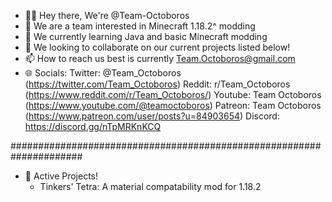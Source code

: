 - 👋🏻 Hey there, We're @Team-Octoboros
- 👀 We are a team interested in Minecraft 1.18.2^ modding
- 🌱 We currently learning Java and basic Minecraft modding
- 💞️ We looking to collaborate on our current projects listed below!
- 📫 How to reach us best is currently Team.Octoboros@gmail.com
- 🌐 Socials: 
        Twitter: @Team_Octoboros (https://twitter.com/Team_Octoboros)
        Reddit: r/Team_Octoboros (https://www.reddit.com/r/Team_Octoboros/)
        Youtube: Team Octoboros (https://www.youtube.com/@teamoctoboros)
        Patreon: Team Octoboros (https://www.patreon.com/user/posts?u=84903654)
        Discord: https://discord.gg/nTpMRKnKCQ

#####################################################################

- 🧱 Active Projects!
    - Tinkers' Tetra: A material compatability mod for 1.18.2

